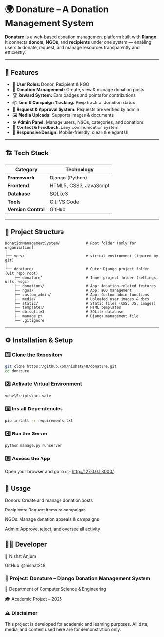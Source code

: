 # 🌍 Donature – A Donation Management System

**Donature** is a web-based donation management platform built with **Django**.  
It connects **donors**, **NGOs**, and **recipients** under one system — enabling users to donate, request, and manage resources transparently and efficiently.

---

## 🚀 Features

- 🧍 **User Roles:** Donor, Recipient & NGO  
- 🎁 **Donation Management:** Create, view & manage donation posts  
- 🏆 **Reward System:** Earn badges and points for contributions  
- 📦 **Item & Campaign Tracking:** Keep track of donation status  
- 🧾 **Request & Approval System:** Requests are verified by admin  
- 🖼️ **Media Uploads:** Supports images & documents  
- ⚙️ **Admin Panel:** Manage users, NGOs, categories, and donations  
- 💬 **Contact & Feedback:** Easy communication system  
- 🎨 **Responsive Design:** Mobile-friendly, clean & elegant UI  

---

## 🏗️ Tech Stack

| Category         | Technology               |
|------------------|--------------------------|
| **Framework**    | Django (Python)          |
| **Frontend**     | HTML5, CSS3, JavaScript  |
| **Database**     | SQLite3                  |
| **Tools**        | Git, VS Code             |
| **Version Control** | GitHub                |

---

## 📁 Project Structure
```
DonationManagementSystem/            # Root folder (only for organization)
│
├── venv/                            # Virtual environment (ignored by git)
│
└── donature/                        # Outer Django project folder (Git repo root)
    ├── donature/                    # Inner project folder (settings, urls, wsgi)
    ├── donations/                   # App: donation-related features
    ├── ngos/                        # App: NGO management
    ├── custom_admin/                # App: Custom admin functions
    ├── media/                       # Uploaded user images & docs
    ├── static/                      # Static files (CSS, JS, images)
    ├── templates/                   # HTML templates
    ├── db.sqlite3                   # SQLite database
    ├── manage.py                    # Django management file
    └── .gitignore                  
```
---

## ⚙️ Installation & Setup

### 1️⃣ Clone the Repository
```bash
git clone https://github.com/nishat248/donature.git
cd donature
```
### 2️⃣ Activate Virtual Environment
```bash
venv\Scripts\activate
```
### 3️⃣ Install Dependencies
```bash
pip install -r requirements.txt
```
### 4️⃣ Run the Server
```bash
python manage.py runserver
```
### 5️⃣ Access the App
Open your browser and go to 👉 http://127.0.0.1:8000/

## 🧠 Usage
Donors: Create and manage donation posts

Recipients: Request items or campaigns

NGOs: Manage donation appeals & campaigns

Admin: Approve, reject, and oversee all activity

## 👩‍💻 Developer
👤 Nishat Anjum

GitHub: @nishat248

### 📘 Project: Donature – Django Donation Management System

🏫 Department of Computer Science & Engineering

🎓 Academic Project – 2025

### ⚠️ Disclaimer
This project is developed for academic and learning purposes.
All data, media, and content used here are for demonstration only.
